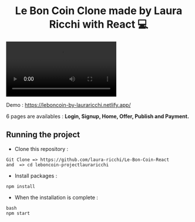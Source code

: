 <h1 align="center">
	Le Bon Coin Clone made by Laura Ricchi with React 💻
    </h1>

![](src/assets/img/Video-LeBonCoin.mov)

Demo : https://leboncoin-by-lauraricchi.netlify.app/

6 pages are availables :
**Login, Signup, Home, Offer, Publish and Payment.**

## Running the project

- Clone this repository :

```
Git Clone => https://github.com/laura-ricchi/Le-Bon-Coin-React
and  => cd leboncoin-projectlauraricchi
```

- Install packages :

```
npm install
```

- When the installation is complete :

```
bash
npm start
```
